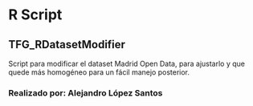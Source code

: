 # R Script

## TFG_RDatasetModifier
Script para modificar el dataset Madrid Open Data, para ajustarlo y que quede más homogéneo para un fácil manejo posterior.
			
### Realizado por: Alejandro López Santos
